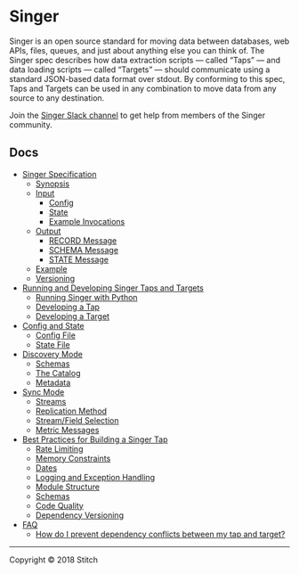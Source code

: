 # Singer

Singer is an open source standard for moving data between databases, web APIs, files, queues, and just about anything else you can think of. The Singer spec describes how data extraction scripts — called “Taps” — and data loading scripts — called “Targets” — should communicate using a standard JSON-based data format over stdout. By conforming to this spec, Taps and Targets can be used in any combination to move data from any source to any destination.

Join the [Singer Slack channel](https://singer-slackin.herokuapp.com/) to get help from members of the Singer
community.

## Docs
- [Singer Specification](docs/SPEC.md#singer-specification)
  - [Synopsis](docs/SPEC.md#synopsis)
  - [Input](docs/SPEC.md#input)
    - [Config](docs/SPEC.md#config)
    - [State](docs/SPEC.md#state)
    - [Example Invocations](docs/SPEC.md#example-invocations)
  - [Output](docs/SPEC.md#output)
    - [RECORD Message](docs/SPEC.md#record-message)
    - [SCHEMA Message](docs/SPEC.md#schema-message)
    - [STATE Message](docs/SPEC.md#state-message)
  - [Example](docs/SPEC.md#example)
  - [Versioning](docs/SPEC.md#versioning)
- [Running and Developing Singer Taps and Targets](docs/RUNNING_AND_DEVELOPING.md#running-and-developing-singer-taps-and-targets)
  - [Running Singer with Python](docs/RUNNING_AND_DEVELOPING.md#running-singer-with-python)
  - [Developing a Tap](docs/RUNNING_AND_DEVELOPING.md#developing-a-tap)
  - [Developing a Target](docs/RUNNING_AND_DEVELOPING.md#developing-a-target)
- [Config and State](docs/CONFIG_AND_STATE.md#config-and-state)
  - [Config File](docs/CONFIG_AND_STATE.md#config-file)
  - [State File](docs/CONFIG_AND_STATE.md#state-file)
- [Discovery Mode](docs/DISCOVERY_MODE.md#discovery-mode)
  - [Schemas](docs/DISCOVERY_MODE.md#schemas)
  - [The Catalog](docs/DISCOVERY_MODE.md#the-catalog)
  - [Metadata](docs/DISCOVERY_MODE.md#metadata)
- [Sync Mode](docs/SYNC_MODE.md#sync-mode)
  - [Streams](docs/SYNC_MODE.md#streams)
  - [Replication Method](docs/SYNC_MODE.md#replication-method)
  - [Stream/Field Selection](docs/SYNC_MODE.md#streamfield-selection)
  - [Metric Messages](docs/SYNC_MODE.md#metric-messages)
- [Best Practices for Building a Singer Tap](docs/BEST_PRACTICES.md#best-practices-for-building-a-singer-tap)
  - [Rate Limiting](docs/BEST_PRACTICES.md#rate-limiting)
  - [Memory Constraints](docs/BEST_PRACTICES.md#memory-constraints)
  - [Dates](docs/BEST_PRACTICES.md#dates)
  - [Logging and Exception Handling](docs/BEST_PRACTICES.md#logging-and-exception-handling)
  - [Module Structure](docs/BEST_PRACTICES.md#module-structure)
  - [Schemas](docs/BEST_PRACTICES.md#schemas)
  - [Code Quality](docs/BEST_PRACTICES.md#code-quality)
  - [Dependency Versioning](docs/BEST_PRACTICES.md#dependency-versioning)
- [FAQ](docs/FAQ.md#FAQ)
  - [How do I prevent dependency conflicts between my tap and target?](docs/FAQ.md#how-do-i-prevent-dependency-conflicts-between-my-tap-and-target)

---
  Copyright &copy; 2018 Stitch
